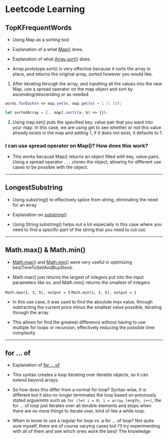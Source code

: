 # Leetcode Learning

## TopKFrequentWords

* Using Map as a sorting tool

* Explanation of a what [Map()](<https://developer.mozilla.org/en-US/docs/Web/JavaScript/Reference/Global_Objects/Map>) does.

* Explanation of what [Array.sort()](https://developer.mozilla.org/en-US/docs/Web/JavaScript/Reference/Global_Objects/Array/sort) does.

* Array.prototype.sort() is very effective because it sorts the array in place, and returns the original array, sorted however you would like.

1. After iterating through the array, and inputting all the values into the new Map, use a spread operator on the map object and sort by ascending/descending or as needed.

```javascript
words.forEach(n => map.set(n, map.get(n) + 1 || 1));

let sortedArray = [...map].sort((a, b) => {});
```

2. Using map.set() puts the specified key, value pair that you want into your map. In this case, we are using get to see whether or not this value already exists in the map and adding 1, if it does not exist, it defaults to 1.

### I can use spread operator on Map()? How does this work?

* This works because Map() returns an object filled with key, value pairs. Using a spread operator ``` ... ``` clones the object, allowing for different use cases to be possible with the object.

------

## LongestSubstring

* Using substring() to effectively splice from string, eliminating the need for an array

* Explanation on [substring()](https://developer.mozilla.org/en-US/docs/Web/JavaScript/Reference/Global_Objects/String/substring)

* Using String.substring() helps out a lot especially in this case where you need to find a specific part of the string that you need to cut out.

------

## Math.max() & Math.min()

* [Math.max()](https://developer.mozilla.org/en-US/docs/Web/JavaScript/Reference/Global_Objects/Math/max) and [Math.min()](https://developer.mozilla.org/en-US/docs/Web/JavaScript/Reference/Global_Objects/Math/min) were very useful in optimizing bestTimeToSellAndBuyStock.

* Math.max() just returns the largest of integers put into the input parameters like so, and Math.min() returns the smallest of integers

```Math.max(1, 3, 5), output = 5```
```Math.min(1, 3, 5), output = 1```

* In this use case, it was used to find the absolute max value, through subtracting the current price minus the smallest value possible, iterating through the array

* This allows for find the greatest difference without having to use multiple for loops or recursion, effectively reducing the possible time complexity

------

## for ... of

* Explanation of [for ... of](https://developer.mozilla.org/en-US/docs/Web/JavaScript/Reference/Statements/for...of)

* This syntax creates a loop iterating over iterable objects, so it can extend beyond arrays.

* So how does this differ from a normal for loop?  Syntax-wise, it is different but it also no longer terminates the loop based on previously stated arguemnts such as ``` for (let i = 0; i < array.length; i++) ```, the for ... of loop just iterates over all iterable elements and stops when there are no more things to iterate over, kind of like a while loop.

* When to know to use a regular for loop vs. a for ... of loop? Not quite sure myself, there are of course varying cases but I'll try experimenting with all of them and see which ones work the best! The knowledge
